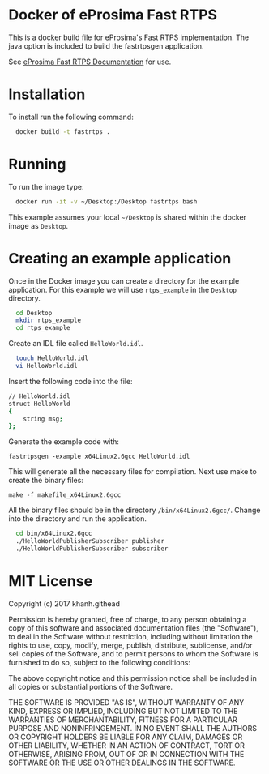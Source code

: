 # Docker of eProsima Fast RTPS

This is a docker build file for eProsima's Fast RTPS implementation.  The java option is included to build the fastrtpsgen application.

See [eProsima Fast RTPS Documentation](http://eprosima-fast-rtps.readthedocs.io/en/latest/) for use.

# Installation

To install run the following command:

```bash
  docker build -t fastrtps .
```
# Running

To run the image type:

```bash
  docker run -it -v ~/Desktop:/Desktop fastrtps bash
```

This example assumes your local `~/Desktop` is shared within the docker image as `Desktop`.

# Creating an example application

Once in the Docker image you can create a directory for the example application.  For this example we will use `rtps_example` in the `Desktop` directory.

```bash
  cd Desktop
  mkdir rtps_example
  cd rtps_example
```

Create an IDL file called `HelloWorld.idl`.

```bash
  touch HelloWorld.idl
  vi HelloWorld.idl
```

Insert the following code into the file:

```bash
// HelloWorld.idl
struct HelloWorld
{
    string msg;
};
```

Generate the example code with:

 ```fastrtpsgen -example x64Linux2.6gcc HelloWorld.idl```

This will generate all the necessary files for compilation.  Next use make to create
the binary files:  

```make -f makefile_x64Linux2.6gcc```  

All the binary files should
be in the directory `/bin/x64Linux2.6gcc/`.  Change into the directory and run the
application.

```bash
  cd bin/x64Linux2.6gcc
  ./HelloWorldPublisherSubscriber publisher
  ./HelloWorldPublisherSubscriber subscriber
```

# MIT License

Copyright (c) 2017 khanh.githead

Permission is hereby granted, free of charge, to any person obtaining a copy
of this software and associated documentation files (the "Software"), to deal
in the Software without restriction, including without limitation the rights
to use, copy, modify, merge, publish, distribute, sublicense, and/or sell
copies of the Software, and to permit persons to whom the Software is
furnished to do so, subject to the following conditions:

The above copyright notice and this permission notice shall be included in all
copies or substantial portions of the Software.

THE SOFTWARE IS PROVIDED "AS IS", WITHOUT WARRANTY OF ANY KIND, EXPRESS OR
IMPLIED, INCLUDING BUT NOT LIMITED TO THE WARRANTIES OF MERCHANTABILITY,
FITNESS FOR A PARTICULAR PURPOSE AND NONINFRINGEMENT. IN NO EVENT SHALL THE
AUTHORS OR COPYRIGHT HOLDERS BE LIABLE FOR ANY CLAIM, DAMAGES OR OTHER
LIABILITY, WHETHER IN AN ACTION OF CONTRACT, TORT OR OTHERWISE, ARISING FROM,
OUT OF OR IN CONNECTION WITH THE SOFTWARE OR THE USE OR OTHER DEALINGS IN THE
SOFTWARE.

